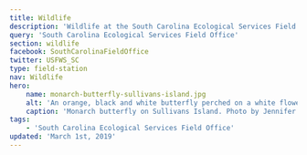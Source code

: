 ```yaml
---
title: Wildlife
description: 'Wildlife at the South Carolina Ecological Services Field Office.'
query: 'South Carolina Ecological Services Field Office'
section: wildlife
facebook: SouthCarolinaFieldOffice
twitter: USFWS_SC
type: field-station
nav: Wildlife
hero:
    name: monarch-butterfly-sullivans-island.jpg
    alt: 'An orange, black and white butterfly perched on a white flower.'
    caption: 'Monarch butterfly on Sullivans Island. Photo by Jennifer Koches, USFWS.'
tags:
    - 'South Carolina Ecological Services Field Office'
updated: 'March 1st, 2019'
---
```

